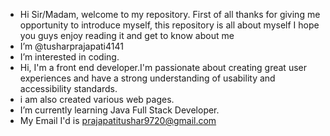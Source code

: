 - Hi Sir/Madam, welcome to my repository. First of all thanks for giving me opportunity to introduce myself, this repository is all about myself I hope you guys enjoy reading it and get to know about me  
- I’m @tusharprajapati4141
- I’m interested in coding.
- Hi, I'm a front end developer.I'm passionate about creating great user experiences and have a strong understanding of usability and accessibility standards.
- i am also created various web pages.
- I’m currently learning Java Full Stack Developer.
- My Email I'd is prajapatitushar9720@gmail.com

<!---
tusharprajapati4141/tusharprajapati4141 is a ✨ special ✨ repository because its `README.md` (this file) appears on your GitHub profile.
You can click the Preview link to take a look at your changes.
--->
